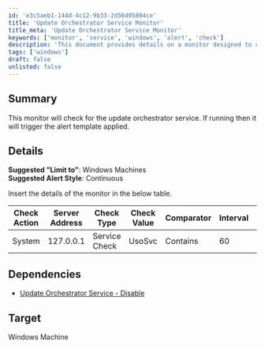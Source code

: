 ```yaml
---
id: 'e3c5aeb1-144d-4c12-9b33-2d56d05804ce'
title: 'Update Orchestrator Service Monitor'
title_meta: 'Update Orchestrator Service Monitor'
keywords: ['monitor', 'service', 'windows', 'alert', 'check']
description: 'This document provides details on a monitor designed to check the status of the Update Orchestrator Service on Windows machines. If the service is running, it triggers an alert based on the specified template. Suggested configurations for the monitor, including check actions and dependencies, are also included.'
tags: ['windows']
draft: false
unlisted: false
---
```

## Summary

This monitor will check for the update orchestrator service. If running then it will trigger the alert template applied.

## Details

**Suggested "Limit to"**: Windows Machines  
**Suggested Alert Style**: Continuous  

Insert the details of the monitor in the below table.

| Check Action | Server Address | Check Type    | Check Value | Comparator | Interval | Result |
|--------------|----------------|---------------|-------------|------------|----------|--------|
| System       | 127.0.0.1     | Service Check | UsoSvc      | Contains   | 60       | 0      |

## Dependencies

- [Update Orchestrator Service - Disable](<../scripts/Update Orchestrator Service - Disable.md>)

## Target

Windows Machine













